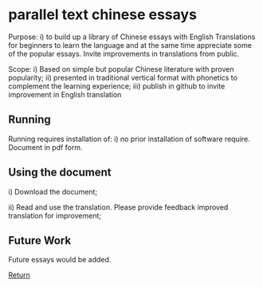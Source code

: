 # parallel text chinese essays

Purpose:  i) to build up a library of Chinese essays with English Translations for beginners to learn the language and at the same time appreciate some of the popular essays.  Invite improvements in translations from public.

Scope:  i) Based on simple but popular Chinese literature with proven popularity;  ii) presented in traditional vertical format with phonetics to complement the learning experience;  iii) publish in github to invite improvement in English translation

## Running
Running requires installation of:
i) no prior installation of software require.  Document in pdf form.


## Using the document

i) Download the document;

ii) Read and use the translation.  Please provide feedback improved translation for improvement; 


## Future Work

Future essays would be added.




[Return](README.me)

